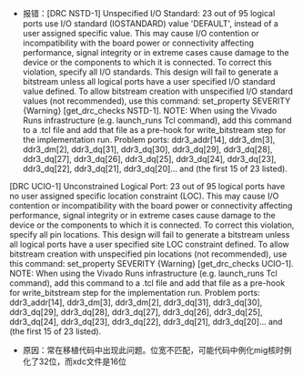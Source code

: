 - 报错：[DRC NSTD-1] Unspecified I/O Standard: 23 out of 95 logical ports use I/O standard (IOSTANDARD) value 'DEFAULT', instead of a user assigned specific value. This may cause I/O contention or incompatibility with the board power or connectivity affecting performance, signal integrity or in extreme cases cause damage to the device or the components to which it is connected. To correct this violation, specify all I/O standards. This design will fail to generate a bitstream unless all logical ports have a user specified I/O standard value defined. To allow bitstream creation with unspecified I/O standard values (not recommended), use this command: set_property SEVERITY {Warning} [get_drc_checks NSTD-1].  NOTE: When using the Vivado Runs infrastructure (e.g. launch_runs Tcl command), add this command to a .tcl file and add that file as a pre-hook for write_bitstream step for the implementation run. Problem ports: ddr3_addr[14], ddr3_dm[3], ddr3_dm[2], ddr3_dq[31], ddr3_dq[30], ddr3_dq[29], ddr3_dq[28], ddr3_dq[27], ddr3_dq[26], ddr3_dq[25], ddr3_dq[24], ddr3_dq[23], ddr3_dq[22], ddr3_dq[21], ddr3_dq[20]... and (the first 15 of 23 listed).

[DRC UCIO-1] Unconstrained Logical Port: 23 out of 95 logical ports have no user assigned specific location constraint (LOC). This may cause I/O contention or incompatibility with the board power or connectivity affecting performance, signal integrity or in extreme cases cause damage to the device or the components to which it is connected. To correct this violation, specify all pin locations. This design will fail to generate a bitstream unless all logical ports have a user specified site LOC constraint defined.  To allow bitstream creation with unspecified pin locations (not recommended), use this command: set_property SEVERITY {Warning} [get_drc_checks UCIO-1].  NOTE: When using the Vivado Runs infrastructure (e.g. launch_runs Tcl command), add this command to a .tcl file and add that file as a pre-hook for write_bitstream step for the implementation run.  Problem ports: ddr3_addr[14], ddr3_dm[3], ddr3_dm[2], ddr3_dq[31], ddr3_dq[30], ddr3_dq[29], ddr3_dq[28], ddr3_dq[27], ddr3_dq[26], ddr3_dq[25], ddr3_dq[24], ddr3_dq[23], ddr3_dq[22], ddr3_dq[21], ddr3_dq[20]... and (the first 15 of 23 listed).


- 原因：常在移植代码中出现此问题。位宽不匹配，可能代码中例化mig核时例化了32位，而xdc文件是16位